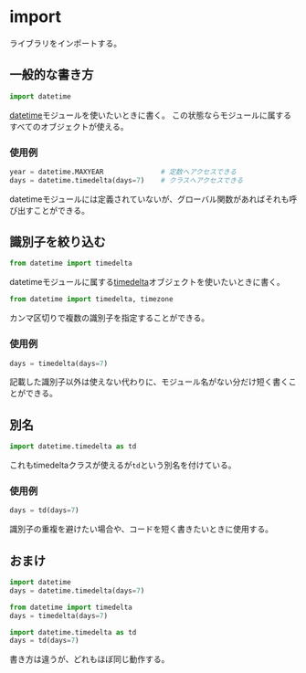 # import

ライブラリをインポートする。

## 一般的な書き方

```Python
import datetime
```
[datetime](https://docs.python.org/ja/3/library/datetime.html)モジュールを使いたいときに書く。
この状態ならモジュールに属するすべてのオブジェクトが使える。

### 使用例
```Python
year = datetime.MAXYEAR              # 定数へアクセスできる
days = datetime.timedelta(days=7)    # クラスへアクセスできる
```
datetimeモジュールには定義されていないが、グローバル関数があればそれも呼び出すことができる。

## 識別子を絞り込む

```Python
from datetime import timedelta
```
datetimeモジュールに属する[timedelta](https://docs.python.org/ja/3/library/datetime.html#datetime.timedelta)オブジェクトを使いたいときに書く。


```Python
from datetime import timedelta, timezone
```

カンマ区切りで複数の識別子を指定することができる。

### 使用例
```Python
days = timedelta(days=7)
```
記載した識別子以外は使えない代わりに、モジュール名がない分だけ短く書くことができる。

## 別名

```Python
import datetime.timedelta as td
```
これもtimedeltaクラスが使えるが`td`という別名を付けている。

### 使用例
```Python
days = td(days=7)
```
識別子の重複を避けたい場合や、コードを短く書きたいときに使用する。

## おまけ

```Python
import datetime
days = datetime.timedelta(days=7)
```

```Python
from datetime import timedelta
days = timedelta(days=7)
```

```Python
import datetime.timedelta as td
days = td(days=7)
```
書き方は違うが、どれもほぼ同じ動作する。
